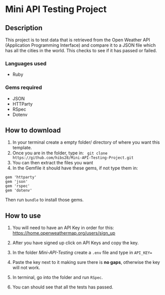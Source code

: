 # Mini API Testing Project
## Description
This project is to test data that is retrieved from the Open Weather API (Application Programming Interface) and compare it to a JSON file which has all the cities in the world. This checks to see if it has passed or failed.

### Languages used
* Ruby

### Gems required
* JSON
* HTTParty
* RSpec
* Dotenv

## How to download
1. In your terminal create a empty folder/ directory of where you want this template.
2. Once you are in the folder, type in:
` git clone https://github.com/hibs28/Mini-API-Testing-Project.git` 
3. You can then extract the files you want
4. In the Gemfile it should have these gems, if not type them in:
```
gem 'httparty'
gem 'json'
gem 'rspec'
gem 'dotenv' 
```
Then run `bundle` to install those gems. 

## How to use
1. You will need to have an API Key in order for this: <https://home.openweathermap.org/users/sign_up>

2. After you have signed up click on API Keys and copy the key.
3. In the folder *Mini-API-Testing* create a `.env` file and type in `API_KEY=`
4. Paste the key next to it making sure there is **no gaps**, otherwise the key will not work.
5. In terminal, go into the folder and run `RSpec`.
6. You can should see that all the tests has passed.
